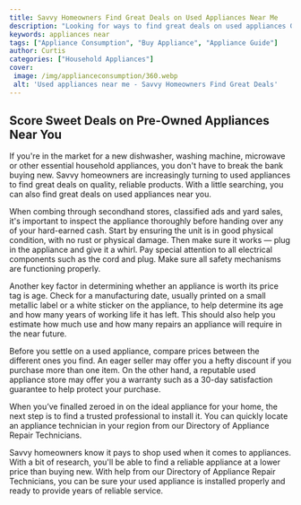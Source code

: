 ```yaml
---
title: Savvy Homeowners Find Great Deals on Used Appliances Near Me
description: "Looking for ways to find great deals on used appliances Get smart with our insider tips to discover how savvy homeowners save time and money by locating used appliances near them"
keywords: appliances near
tags: ["Appliance Consumption", "Buy Appliance", "Appliance Guide"]
author: Curtis
categories: ["Household Appliances"]
cover: 
 image: /img/applianceconsumption/360.webp
 alt: 'Used appliances near me - Savvy Homeowners Find Great Deals'
---
```

## Score Sweet Deals on Pre-Owned Appliances Near You
If you're in the market for a new dishwasher, washing machine, microwave or other essential household appliances, you don't have to break the bank buying new. Savvy homeowners are increasingly turning to used appliances to find great deals on quality, reliable products. With a little searching, you can also find great deals on used appliances near you.

When combing through secondhand stores, classified ads and yard sales, it's important to inspect the appliance thoroughly before handing over any of your hard-earned cash. Start by ensuring the unit is in good physical condition, with no rust or physical damage. Then make sure it works — plug in the appliance and give it a whirl. Pay special attention to all electrical components such as the cord and plug. Make sure all safety mechanisms are functioning properly.

Another key factor in determining whether an appliance is worth its price tag is age. Check for a manufacturing date, usually printed on a small metallic label or a white sticker on the appliance, to help determine its age and how many years of working life it has left. This should also help you estimate how much use and how many repairs an appliance will require in the near future. 

Before you settle on a used appliance, compare prices between the different ones you find. An eager seller may offer you a hefty discount if you purchase more than one item. On the other hand, a reputable used appliance store may offer you a warranty such as a 30-day satisfaction guarantee to help protect your purchase.

When you’ve finalled zeroed in on the ideal appliance for your home, the next step is to find a trusted professional to install it. You can quickly locate an appliance technician in your region from our Directory of Appliance Repair Technicians. 

Savvy homeowners know it pays to shop used when it comes to appliances. With a bit of research, you'll be able to find a reliable appliance at a lower price than buying new. With help from our Directory of Appliance Repair Technicians, you can be sure your used appliance is installed properly and ready to provide years of reliable service.
